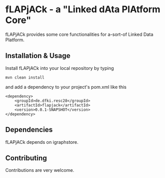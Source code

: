 # fLAPjACk - a "Linked dAta PlAtform Core"


fLAPjACk provides some core functionalities for a-sort-of Linked Data Platform.

Installation & Usage
-

Install fLAPjACk into your local repository by typing

	mvn clean install

and add a dependency to your project's pom.xml like this

	<dependency>
  		<groupId>de.dfki.resc28</groupId>
  		<artifactId>flapjack</artifactId>
  		<version>0.0.1-SNAPSHOT</version>
	</dependency>


Dependencies
-

fLAPjACk depends on igraphstore.


Contributing
-
Contributions are very welcome.
